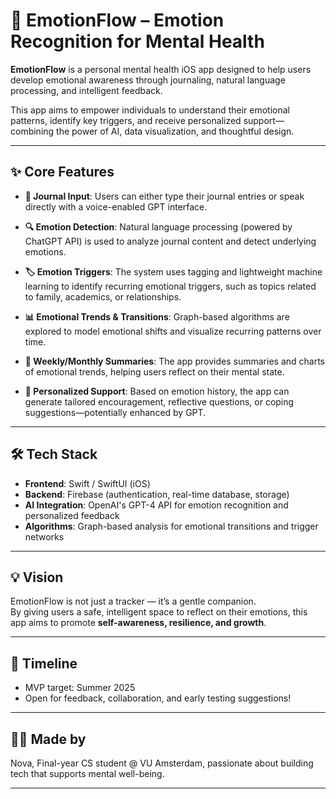 # 🌻 EmotionFlow – Emotion Recognition for Mental Health

**EmotionFlow** is a personal mental health iOS app designed to help users develop emotional awareness through journaling, natural language processing, and intelligent feedback.

This app aims to empower individuals to understand their emotional patterns, identify key triggers, and receive personalized support—combining the power of AI, data visualization, and thoughtful design.

---

## ✨ Core Features

- **📝 Journal Input**: Users can either type their journal entries or speak directly with a voice-enabled GPT interface.
  
- **🔍 Emotion Detection**: Natural language processing (powered by ChatGPT API) is used to analyze journal content and detect underlying emotions.

- **🏷️ Emotion Triggers**: The system uses tagging and lightweight machine learning to identify recurring emotional triggers, such as topics related to family, academics, or relationships.

- **📊 Emotional Trends & Transitions**: Graph-based algorithms are explored to model emotional shifts and visualize recurring patterns over time.

- **📅 Weekly/Monthly Summaries**: The app provides summaries and charts of emotional trends, helping users reflect on their mental state.

- **🧠 Personalized Support**: Based on emotion history, the app can generate tailored encouragement, reflective questions, or coping suggestions—potentially enhanced by GPT.

---

## 🛠️ Tech Stack

- **Frontend**: Swift / SwiftUI (iOS)
- **Backend**: Firebase (authentication, real-time database, storage)
- **AI Integration**: OpenAI's GPT-4 API for emotion recognition and personalized feedback
- **Algorithms**: Graph-based analysis for emotional transitions and trigger networks

---

## 💡 Vision

EmotionFlow is not just a tracker — it’s a gentle companion.  
By giving users a safe, intelligent space to reflect on their emotions, this app aims to promote **self-awareness, resilience, and growth**.

---

## 📅 Timeline

- MVP target: Summer 2025
- Open for feedback, collaboration, and early testing suggestions!

---

## 👩‍💻 Made by 

Nova, Final-year CS student @ VU Amsterdam, passionate about building tech that supports mental well-being.

---

